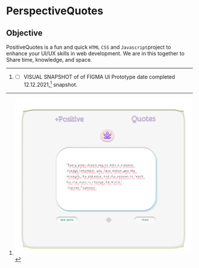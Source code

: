 # PerspectiveQuotes

## Objective

PositiveQuotes is a fun and quick <code>HTML</code> <code>CSS</code> and <code>Javascript</code>project to enhance your UI/UX skills in web development. 
We are in this together to Share time, knowledge, and space.

---

1. - [ ] VISUAL SNAPSHOT of of FIGMA UI Prototype date completed 12.12.2021,[^1] snapshot.
[^1]: ![UI snapshot](https://github.com/TWOdunlami/PerspectiveQuotes/blob/localdev/images/figma.png)
